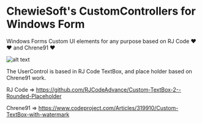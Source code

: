 ﻿# ChewieSoft's CustomControllers for Windows Form

Windows Forms Custom UI elements for any purpose based on RJ Code ❤❤ and Chrene91 ❤

![alt text](https://github.com/j0ruge/ChewieSoftCustomControllers/blob/master/sample.png?raw=true)


The UserControl is based in RJ Code TextBox, and place holder based on Chrene91 work.

RJ Code => https://github.com/RJCodeAdvance/Custom-TextBox-2--Rounded-Placeholder

Chrene91 => https://www.codeproject.com/Articles/319910/Custom-TextBox-with-watermark
